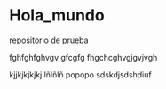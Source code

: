 # Hola_mundo
repositorio de prueba 

fghfghfghvgv gfcgfg fhgchcghvgjgvjvgh

kjjkjkjkjkj lñlñlñ popopo
sdskdjsdshdiuf

